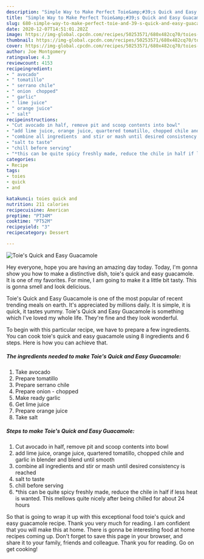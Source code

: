 ```yaml
---
description: "Simple Way to Make Perfect Toie&amp;#39;s Quick and Easy Guacamole"
title: "Simple Way to Make Perfect Toie&amp;#39;s Quick and Easy Guacamole"
slug: 680-simple-way-to-make-perfect-toie-and-39-s-quick-and-easy-guacamole
date: 2020-12-07T14:51:01.202Z
image: https://img-global.cpcdn.com/recipes/50253571/680x482cq70/toies-quick-and-easy-guacamole-recipe-main-photo.jpg
thumbnail: https://img-global.cpcdn.com/recipes/50253571/680x482cq70/toies-quick-and-easy-guacamole-recipe-main-photo.jpg
cover: https://img-global.cpcdn.com/recipes/50253571/680x482cq70/toies-quick-and-easy-guacamole-recipe-main-photo.jpg
author: Joe Montgomery
ratingvalue: 4.3
reviewcount: 4153
recipeingredient:
- " avocado"
- " tomatillo"
- " serrano chile"
- " onion  chopped"
- " garlic"
- " lime juice"
- " orange juice"
- " salt"
recipeinstructions:
- "Cut avocado in half, remove pit and scoop contents into bowl"
- "add lime juice, orange juice, quartered tomatillo, chopped chile and garlic in blender and blend until smooth"
- "combine all ingredients  and stir or mash until desired consistency is reached"
- "salt to taste"
- "chill before serving"
- "*this can be quite spicy freshly made, reduce the chile in half if less heat is wanted.  This mellows quite nicely after being chilled for about 24 hours"
categories:
- Recipe
tags:
- toies
- quick
- and

katakunci: toies quick and 
nutrition: 211 calories
recipecuisine: American
preptime: "PT34M"
cooktime: "PT52M"
recipeyield: "3"
recipecategory: Dessert

---
```



![Toie&#39;s Quick and Easy Guacamole](https://img-global.cpcdn.com/recipes/50253571/680x482cq70/toies-quick-and-easy-guacamole-recipe-main-photo.jpg)

Hey everyone, hope you are having an amazing day today. Today, I'm gonna show you how to make a distinctive dish, toie&#39;s quick and easy guacamole. It is one of my favorites. For mine, I am going to make it a little bit tasty. This is gonna smell and look delicious.

Toie&#39;s Quick and Easy Guacamole is one of the most popular of recent trending meals on earth. It's appreciated by millions daily. It is simple, it is quick, it tastes yummy. Toie&#39;s Quick and Easy Guacamole is something which I've loved my whole life. They're fine and they look wonderful.




To begin with this particular recipe, we have to prepare a few ingredients. You can cook toie&#39;s quick and easy guacamole using 8 ingredients and 6 steps. Here is how you can achieve that.

<!--inarticleads1-->

##### The ingredients needed to make Toie&#39;s Quick and Easy Guacamole:

1. Take  avocado
1. Prepare  tomatillo
1. Prepare  serrano chile
1. Prepare  onion - chopped
1. Make ready  garlic
1. Get  lime juice
1. Prepare  orange juice
1. Take  salt




<!--inarticleads2-->

##### Steps to make Toie&#39;s Quick and Easy Guacamole:

1. Cut avocado in half, remove pit and scoop contents into bowl
1. add lime juice, orange juice, quartered tomatillo, chopped chile and garlic in blender and blend until smooth
1. combine all ingredients  and stir or mash until desired consistency is reached
1. salt to taste
1. chill before serving
1. *this can be quite spicy freshly made, reduce the chile in half if less heat is wanted.  This mellows quite nicely after being chilled for about 24 hours




So that is going to wrap it up with this exceptional food toie&#39;s quick and easy guacamole recipe. Thank you very much for reading. I am confident that you will make this at home. There is gonna be interesting food at home recipes coming up. Don't forget to save this page in your browser, and share it to your family, friends and colleague. Thank you for reading. Go on get cooking!
